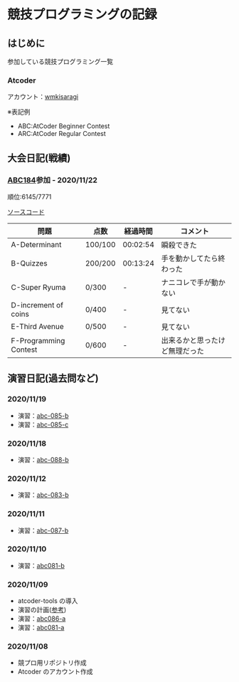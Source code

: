 # 競技プログラミングの記録

## はじめに

参加している競技プログラミング一覧

### Atcoder

アカウント：[wmkisaragi](https://atcoder.jp/users/wmkisaragi)

※表記例

- ABC:AtCoder Beginner Contest
- ARC:AtCoder Regular Contest

## 大会日記(戦績)

### [ABC184](https://atcoder.jp/contests/abc184)参加 - 2020/11/22

順位:6145/7771

[ソースコード](./atcoder/abc184)

| 問題                  | 点数    | 経過時間 | コメント                       |
| --------------------- | ------- | -------- | ------------------------------ |
| A-Determinant         | 100/100 | 00:02:54 | 瞬殺できた                     |
| B-Quizzes             | 200/200 | 00:13:24 | 手を動かしてたら終わった       |
| C-Super Ryuma         | 0/300   | -        | ナニコレで手が動かない         |
| D-increment of coins  | 0/400   | -        | 見てない                       |
| E-Third Avenue        | 0/500   | -        | 見てない                       |
| F-Programming Contest | 0/600   | -        | 出来るかと思ったけど無理だった |

## 演習日記(過去問など)

### 2020/11/19

- 演習：[abc-085-b](https://atcoder.jp/contests/abc085/tasks/abc085_b)
- 演習：[abc-085-c](https://atcoder.jp/contests/abc085/tasks/abc085_c)

### 2020/11/18

- 演習：[abc-088-b](https://atcoder.jp/contests/abc088/tasks/abc088_b)

### 2020/11/12

- 演習：[abc-083-b](https://atcoder.jp/contests/abc083/tasks/abc083_b)

### 2020/11/11

- 演習：[abc-087-b](https://atcoder.jp/contests/abc087/tasks/abc087_b)

### 2020/11/10

- 演習：[abc081-b](https://atcoder.jp/contests/abc081/tasks/abc081_b)

### 2020/11/09

- atcoder-tools の導入
- 演習の計画([参考](https://qiita.com/0x841/items/0ce887c86cf081312a08#))
- 演習：[abc086-a](https://atcoder.jp/contests/abc086/tasks/abc086_a)
- 演習：[abc081-a](https://atcoder.jp/contests/abc081/tasks/abc081_a)

### 2020/11/08

- 競プロ用リポジトリ作成
- Atcoder のアカウント作成
